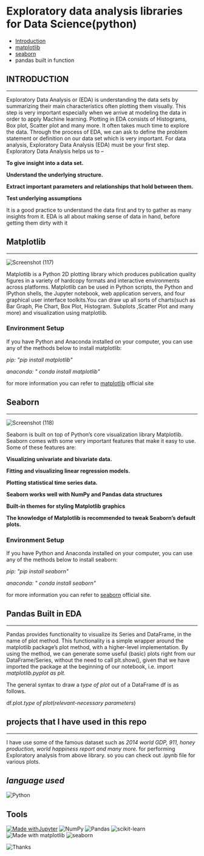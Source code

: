 # Exploratory data analysis libraries for Data Science(python)
* [Introduction](#introduction)
* [matplotlib](#matplotlib)
* [seaborn](#seaborn)
* pandas built in function

## INTRODUCTION
-----------------
Exploratory Data Analysis or (EDA) is understanding the data sets by summarizing their main characteristics often plotting them visually. This step is very important especially when we arrive at modeling the data in order to apply Machine learning. Plotting in EDA consists of Histograms, Box plot, Scatter plot and many more. It often takes much time to explore the data. Through the process of EDA, we can ask to define the problem statement or definition on our data set which is very important.
For data analysis, Exploratory Data Analysis (EDA) must be your first step. Exploratory Data Analysis helps us to –

**To give insight into a data set.**

**Understand the underlying structure.**

**Extract important parameters and relationships that hold between them.**

**Test underlying assumptions**

It is a good practice to understand the data first and try to gather as many insights from it. EDA is all about making sense of data in hand, before getting them dirty with it


## Matplotlib
------------------------
![Screenshot (117)](https://user-images.githubusercontent.com/86251750/131215488-94af2d33-08f1-456a-be19-b67c7d843c2b.png)

Matplotlib is a Python 2D plotting library which produces publication quality figures in a variety of hardcopy formats and interactive environments across platforms. Matplotlib can be used in Python scripts, the Python and IPython shells, the Jupyter notebook, web application servers, and four graphical user interface toolkits.You can draw up all sorts of charts(such as Bar Graph, Pie Chart, Box Plot, Histogram. Subplots ,Scatter Plot and many more) and visualization using matplotlib.

### Environment Setup

If you have Python and Anaconda installed on your computer, you can use any of the methods below to install matplotlib:

*pip: "pip install matplotlib"*

*anaconda: " conda install matplotlib"*

for more information you can refer to [matplotlib](https://matplotlib.org/) official site

## Seaborn
-----------------------
![Screenshot (118)](https://user-images.githubusercontent.com/86251750/131215821-a3141328-0d6f-48a1-a234-4044299af2ef.png)

Seaborn is built on top of Python’s core visualization library Matplotlib. Seaborn comes with some very important features that make it easy to use. Some of these features are:

**Visualizing univariate and bivariate data.**

**Fitting and visualizing linear regression models.**

**Plotting statistical time series data.**

**Seaborn works well with NumPy and Pandas data structures**

**Built-in themes for styling Matplotlib graphics**

**The knowledge of Matplotlib is recommended to tweak Seaborn’s default plots.**

### Environment Setup

If you have Python and Anaconda installed on your computer, you can use any of the methods below to install seaborn:

*pip: "pip install seaborn"*

*anaconda: " conda install seaborn"*

for more information you can refer to [seaborn](https://seaborn.pydata.org/) official site.

## Pandas Built in EDA
------------------------

Pandas provides functionality to visualize its Series and DataFrame, in the name of plot method. This functionality is a simple wrapper around the matplotlib package’s plot method, with a higher-level implementation. By using the method, we can generate some useful (basic) plots right from our DataFrame/Series, without the need to call plt.show(), given that we have imported the package at the beginning of our notebook, i.e. import *matplotlib.pyplot as plt.*

The general syntax to draw a *type of plot* out of a DataFrame df is as follows.

df.plot.*type of plot*(*relevant-necessary parameters*)

## projects that I have used in this repo
---------------------------------------------

I have  use some of the famous dataset such as *2014 world GDP, 911, honey production, world happiness report and many more.* for performing Exploratory analysis from above library. so you can check out .ipynb file for various plots.

***language used***
--------------------------
![Python](https://img.shields.io/badge/python-3670A0?style=for-the-badge&logo=python&logoColor=ffdd54)

**Tools**
-----------------------
[![Made withJupyter](https://img.shields.io/badge/Made%20with-Jupyter-orange?style=for-the-badge&logo=Jupyter)](https://jupyter.org/try)    ![NumPy](https://img.shields.io/badge/numpy-%23013243.svg?style=for-the-badge&logo=numpy&logoColor=white)   ![Pandas](https://img.shields.io/badge/pandas-%23150458.svg?style=for-the-badge&logo=pandas&logoColor=white)   ![scikit-learn](https://img.shields.io/badge/scikit--learn-%23F7931E.svg?style=for-the-badge&logo=scikit-learn&logoColor=white)  ![Made with matplotlib](https://user-images.githubusercontent.com/86251750/132984208-76ce70c7-816d-4f72-9c9f-90073a70310f.png)  ![seaborn](https://user-images.githubusercontent.com/86251750/132984253-32c04192-989f-4ebd-8c46-8ad1a194a492.png)


![Thanks](https://media.giphy.com/media/6tHy8UAbv3zgs/giphy.gif)


